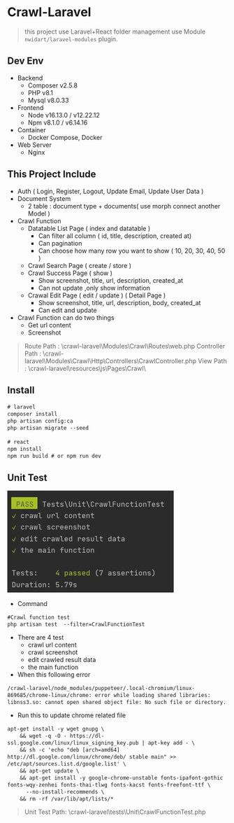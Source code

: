 # Crawl-Laravel  
>this project use Laravel+React
>folder management use Module `nwidart/laravel-modules` plugin.

## Dev Env
- Backend
	- Composer  v2.5.8 
	- PHP v8.1
	- Mysql v8.0.33
- Frontend
	- Node v16.13.0 / v12.22.12
	- Npm v8.1.0 / v6.14.16
- Container
	- Docker Compose, Docker
- Web Server
	- Nginx
## This Project Include 
- Auth ( Login, Register, Logout, Update Email, Update User Data )
- Document System
	- 2 table : document type + documents( use morph connect another Model )
- Crawl Function
	- Datatable List Page ( index and datatable )
		- Can filter all column ( id, title, description, created at)
		- Can pagination 
		- Can choose how many row you want to show ( 10, 20, 30, 40, 50 )
	- Crawl Search Page ( create / store )
	- Crawl Success Page ( show )
		- Show screenshot, title, url, description, created_at
		- Can not update ,only show information
	- Crawal Edit Page ( edit / update ) ( Detail Page )
		- Show screenshot, title, url, description, body, created_at
		- Can edit and update
- Crawl Function can do two things
	- Get url content
	- Screenshot
> Route Path        : \\crawl-laravel\\Modules\\Crawl\\Routes\\web.php
> Controller Path : \\crawl-laravel\\Modules\\Crawl\\Http\\Controllers\\CrawlController.php
> View Path         :  \\crawl-laravel\\resources\\js\\Pages\\Crawl\\
## Install
```
# laravel 
composer install
php artisan config:ca
php artisan migrate --seed  

# react  
npm install
npm run build # or npm run dev
```  
## Unit Test   
![result](https://github.com/jh0712/crawl-laravel/raw/main/crawl_function_test.jpg)
- Command
```  
#Crawl function test  
php artisan test  --filter=CrawlFunctionTest  
```  
- There are 4 test 
	- crawl url content
	- crawl screenshot
	- edit crawled result data
	- the main function 
- When this following error
```
/crawl-laravel/node_modules/puppeteer/.local-chromium/linux-869685/chrome-linux/chrome: error while loading shared libraries: libnss3.so: cannot open shared object file: No such file or directory.  
```
- Run this to update chrome related file 
```
apt-get install -y wget gnupg \
    && wget -q -O - https://dl-ssl.google.com/linux/linux_signing_key.pub | apt-key add - \
    && sh -c 'echo "deb [arch=amd64] http://dl.google.com/linux/chrome/deb/ stable main" >> /etc/apt/sources.list.d/google.list' \
    && apt-get update \
    && apt-get install -y google-chrome-unstable fonts-ipafont-gothic fonts-wqy-zenhei fonts-thai-tlwg fonts-kacst fonts-freefont-ttf \
      --no-install-recommends \
    && rm -rf /var/lib/apt/lists/*
```
> Unit Test Path: \\crawl-laravel\\tests\\Unit\\CrawlFunctionTest.php
